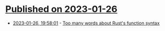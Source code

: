# [Published on 2023-01-26](index.md)

* [2023-01-26, 19:58:01](https://lobste.rs/s/tkplxs/too_many_words_about_rust_s_function) - [Too many words about Rust's function syntax](https://steveklabnik.com/writing/too-many-words-about-rusts-function-syntax)
